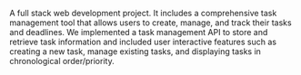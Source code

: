 A full stack web development project. It includes a comprehensive task management tool that allows users to create, manage, and track their tasks and deadlines. We implemented a task management API to store and retrieve task information and included user interactive features such as creating a new task, manage existing tasks, and displaying tasks in chronological order/priority. 
